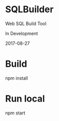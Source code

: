 # SQLBuilder
Web SQL Build Tool

In Development

2017-08-27 

# Build
npm install

# Run local
npm start